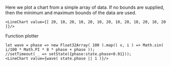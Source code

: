 Here we plot a chart from a simple array of data. If no bounds are supplied, then
the minimum and maximum bounds of the data are used.

    <LineChart value={[ 20, 10, 20, 10, 20, 10, 20, 10, 20, 10, 20, 10, 20 ]}/>

Function plotter

    let wave = phase => new Float32Array( 100 ).map(( v, i ) => Math.sin( i/100 * Math.PI * 8 * phase + phase ));
    //setTimeout( _ => setState({phase:state.phase+0.01}));
    <LineChart value={wave( state.phase || 1 )}/>

